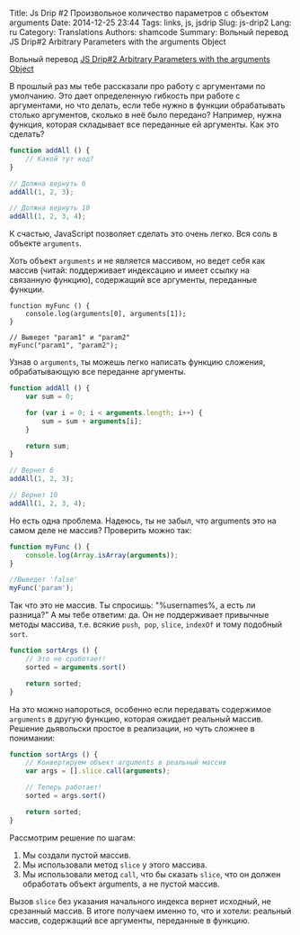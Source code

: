 Title: Js Drip #2 Произвольное количество параметров с объектом arguments
Date: 2014-12-25 23:44
Tags: links, js, jsdrip
Slug: js-drip2
Lang: ru
Category: Translations
Authors: shamcode
Summary: Вольный перевод JS Drip#2 Arbitrary Parameters with the arguments Object

Вольный перевод [JS Drip#2 Arbitrary Parameters with the arguments Object](http://us6.campaign-archive2.com/?u=2cc20705b76fa66ab84a6634f&id=c8f1074cb2)

В прошлый раз мы тебе рассказали про работу с аргументами по умолчанию. Это дает определенную гибкость при работе с
аргументами, но что делать, если тебе нужно в функции обрабатывать столько аргументов, сколько в неё было передано?
Например, нужна функция, которая складывает все переданные ей аргументы. Как это сделать?

```js
function addAll () {
    // Какой тут код?
}

// Должна вернуть 6
addAll(1, 2, 3);

// Должна вернуть 10
addAll(1, 2, 3, 4);
```

К счастью, JavaScript позволяет сделать это очень легко. Вся соль в объекте `arguments`.

Хоть объект `arguments` и не является массивом, но ведет себя как массив (читай: поддерживает индексацию и имеет
ссылку на связанную функцию), содержащий все аргументы, переданные функции.

```
function myFunc () {
    console.log(arguments[0], arguments[1]);
}

// Выведет "param1" и "param2"
myFunc("param1", "param2");
```

Узнав о `arguments`, ты можешь легко написать функцию сложения, обрабатывающую все переданне аргументы.

```js
function addAll () {
    var sum = 0;

    for (var i = 0; i < arguments.length; i++) {
        sum = sum + arguments[i];
    }

    return sum;
}

// Вернет 6
addAll(1, 2, 3);

// Вернет 10
addAll(1, 2, 3, 4);
```

Но есть одна проблема. Надеюсь, ты не забыл, что arguments это на самом деле не массив? Проверить можно так:

```js
function myFunc () {
    console.log(Array.isArray(arguments));
}

//Выведет 'false'
myFunc('param');
```

Так что это не массив. Ты спросишь: "%usernames%, а есть ли разница?" А мы тебе ответим: да. Он не поддерживает
привычные методы массива, т.е. всякие `push`,` pop`, `slice`, `indexOf` и тому подобный `sort`.

```js
function sortArgs () {
    // Это не сработает!
    sorted = arguments.sort()

    return sorted;
}
```

На это можно напороться, особенно если передавать содержимое `arguments` в другую функцию, которая ожидает реальный массив.
Решение дьявольски простое в реализации, но чуть сложнее в понимании:

```js
function sortArgs () {
    // Конвертируем объект arguments в реальный массив
    var args = [].slice.call(arguments);

    // Теперь работает!
    sorted = args.sort()

    return sorted;
}
```

Рассмотрим решение по шагам:

1. Мы создали пустой массив.
2. Мы использовали метод `slice` у этого массива.
3. Мы использовали метод `call`, что бы сказать `slice`, что он должен обработать объект arguments, а не пустой массив.

Вызов `slice` без указания начального индекса вернет исходный, не срезанный массив. В итоге получаем именно то, что и
хотели: реальный массив, содержащий все аргументы, переданные в функцию.